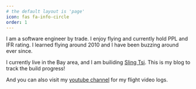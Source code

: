 ```yaml
---
# the default layout is 'page'
icon: fas fa-info-circle
order: 1
---
```


I am a software engineer by trade. I enjoy flying and currently hold PPL and IFR rating. I learned flying around 2010 and I have been buzzing around ever since.

I currently live in the Bay area, and I am builiding [Sling Tsi](https://www.airplanefactory.com/aircraft/sling-tsi/). This is my blog to track the build progress!

And you can also visit my [youtube channel](https://youtube.com/@fanflynorcal?si=xHDwt0aCdQs9oAYJ) for my flight video logs.

